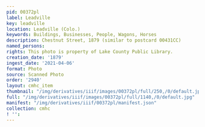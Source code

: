 ```yaml
---
pid: 00372pl
label: Leadville
key: leadville
location: Leadville (Colo.)
keywords: Buildings, Businesses, People, Wagons, Horses
description: Chestnut Street, 1879 (similar to postcard 00431CC)
named_persons: 
rights: This photo is property of Lake County Public Library.
creation_date: '1879'
ingest_date: '2021-04-06'
format: Photo
source: Scanned Photo
order: '2940'
layout: cmhc_item
thumbnail: "/img/derivatives/iiif/images/00372pl/full/250,/0/default.jpg"
full: "/img/derivatives/iiif/images/00372pl/full/1140,/0/default.jpg"
manifest: "/img/derivatives/iiif/00372pl/manifest.json"
collection: cmhc
! '': 
---
```

